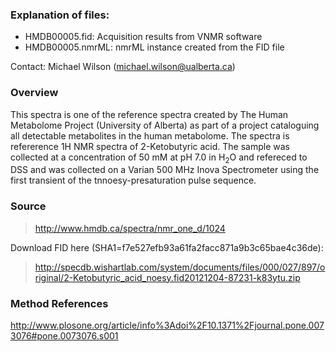 ### Explanation of files:
- HMDB00005.fid:   Acquisition results from VNMR software
- HMDB00005.nmrML: nmrML instance created from the FID file

Contact: Michael Wilson (michael.wilson@ualberta.ca)

### Overview

This spectra is one of the reference spectra created by The Human Metabolome
Project (University of Alberta) as part of a project cataloguing all detectable
metabolites in the human metabolome. The spectra is refererence 1H NMR spectra
of 2-Ketobutyric acid. The sample was collected at a concentration of 50 mM at
pH 7.0 in H<sub>2</sub>O and refereced to DSS and was collected on a Varian 500
MHz Inova Spectrometer using the first transient of the tnnoesy-presaturation
pulse sequence.

### Source
> http://www.hmdb.ca/spectra/nmr_one_d/1024

Download FID here (SHA1=f7e527efb93a61fa2facc871a9b3c65bae4c36de):
> http://specdb.wishartlab.com/system/documents/files/000/027/897/original/2-Ketobutyric_acid_noesy.fid20121204-87231-k83ytu.zip

### Method References
http://www.plosone.org/article/info%3Adoi%2F10.1371%2Fjournal.pone.0073076#pone.0073076.s001
